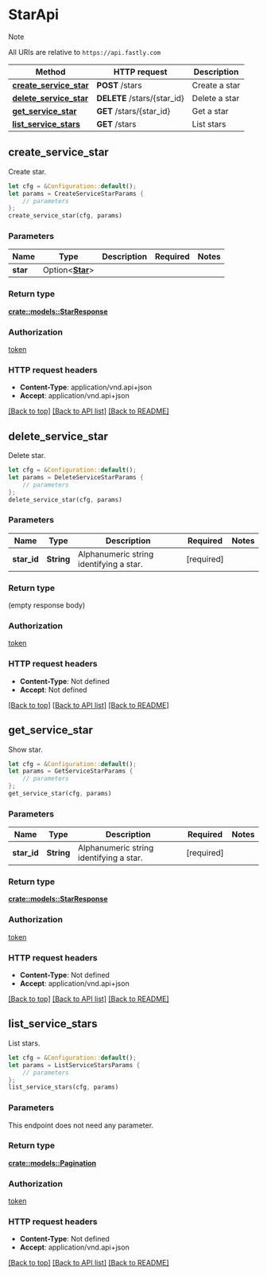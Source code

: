 # StarApi

> [!NOTE]
> All URIs are relative to `https://api.fastly.com`

Method | HTTP request | Description
------ | ------------ | -----------
[**create_service_star**](StarApi.md#create_service_star) | **POST** /stars | Create a star
[**delete_service_star**](StarApi.md#delete_service_star) | **DELETE** /stars/{star_id} | Delete a star
[**get_service_star**](StarApi.md#get_service_star) | **GET** /stars/{star_id} | Get a star
[**list_service_stars**](StarApi.md#list_service_stars) | **GET** /stars | List stars



## create_service_star

Create star.

```rust
let cfg = &Configuration::default();
let params = CreateServiceStarParams {
    // parameters
};
create_service_star(cfg, params)
```

### Parameters


Name | Type | Description  | Required | Notes
------------- | ------------- | ------------- | ------------- | -------------
**star** | Option\<[**Star**](Star.md)> |  |  |

### Return type

[**crate::models::StarResponse**](StarResponse.md)

### Authorization

[token](../README.md#token)

### HTTP request headers

- **Content-Type**: application/vnd.api+json
- **Accept**: application/vnd.api+json

[[Back to top]](#) [[Back to API list]](../README.md#documentation-for-api-endpoints) [[Back to README]](../README.md)


## delete_service_star

Delete star.

```rust
let cfg = &Configuration::default();
let params = DeleteServiceStarParams {
    // parameters
};
delete_service_star(cfg, params)
```

### Parameters


Name | Type | Description  | Required | Notes
------------- | ------------- | ------------- | ------------- | -------------
**star_id** | **String** | Alphanumeric string identifying a star. | [required] |

### Return type

 (empty response body)

### Authorization

[token](../README.md#token)

### HTTP request headers

- **Content-Type**: Not defined
- **Accept**: Not defined

[[Back to top]](#) [[Back to API list]](../README.md#documentation-for-api-endpoints) [[Back to README]](../README.md)


## get_service_star

Show star.

```rust
let cfg = &Configuration::default();
let params = GetServiceStarParams {
    // parameters
};
get_service_star(cfg, params)
```

### Parameters


Name | Type | Description  | Required | Notes
------------- | ------------- | ------------- | ------------- | -------------
**star_id** | **String** | Alphanumeric string identifying a star. | [required] |

### Return type

[**crate::models::StarResponse**](StarResponse.md)

### Authorization

[token](../README.md#token)

### HTTP request headers

- **Content-Type**: Not defined
- **Accept**: application/vnd.api+json

[[Back to top]](#) [[Back to API list]](../README.md#documentation-for-api-endpoints) [[Back to README]](../README.md)


## list_service_stars

List stars.

```rust
let cfg = &Configuration::default();
let params = ListServiceStarsParams {
    // parameters
};
list_service_stars(cfg, params)
```

### Parameters

This endpoint does not need any parameter.

### Return type

[**crate::models::Pagination**](Pagination.md)

### Authorization

[token](../README.md#token)

### HTTP request headers

- **Content-Type**: Not defined
- **Accept**: application/vnd.api+json

[[Back to top]](#) [[Back to API list]](../README.md#documentation-for-api-endpoints) [[Back to README]](../README.md)

